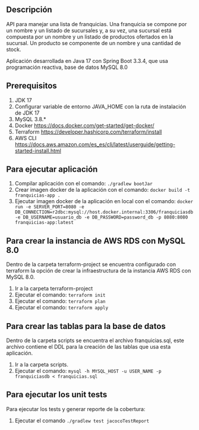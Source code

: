 ## Descripción
API para manejar una lista de franquicias. Una franquicia se 
compone por un nombre y un listado de sucursales y, a su vez, 
una sucursal está compuesta por un nombre y un listado de 
productos ofertados en la sucursal. Un producto se componente de un nombre y una cantidad de stock.

Aplicación desarrollada en Java 17 con Spring Boot 3.3.4, que usa programación reactiva, base de datos MySQL 8.0

## Prerequisitos
1. JDK 17
2. Configurar variable de entorno JAVA_HOME con la ruta de instalación de JDK 17
3. MySQL 3.8.*
4. Docker https://docs.docker.com/get-started/get-docker/
5. Terraform https://developer.hashicorp.com/terraform/install
6. AWS CLI https://docs.aws.amazon.com/es_es/cli/latest/userguide/getting-started-install.html

## Para ejecutar aplicación
1. Compilar aplicación con el comando: `./gradlew bootJar`
2. Crear imagen docker de la aplicación con el comando: `docker build -t franquicias-app .`
3. Ejecutar imagen docker de la aplicación en local con el comando: 
   `docker run -e SERVER_PORT=8080 -e DB_CONNECTION=r2dbc:mysql://host.docker.internal:3306/franquiciasdb -e DB_USERNAME=usuario_db -e DB_PASSWORD=password_db -p 8080:8080 franquicias-app:latest`

## Para crear la instancia de AWS RDS con MySQL 8.0
Dentro de la carpeta terraform-project se encuentra configurado con terraform la opción de crear la infraestructura
de la instancia AWS RDS con MySQL 8.0.
1. Ir a la carpeta terraform-project
2. Ejecutar el comando: `terraform init`
3. Ejecutar el comando: `terraform plan`
4. Ejecutar el comando: `terraform apply`

## Para crear las tablas para la base de datos
Dentro de la carpeta scripts se encuentra el archivo franquicias.sql,
este archivo contiene el DDL para la creación de las tablas que usa esta aplicación.
1. Ir a la carpeta scripts.
2. Ejecutar el comando: `mysql -h MYSQL_HOST -u USER_NAME -p franquiciasdb < franquicias.sql`

## Para ejecutar los unit tests
Para ejecutar los tests y generar reporte de la cobertura:
1. Ejecutar el comando `./gradlew test jacocoTestReport`